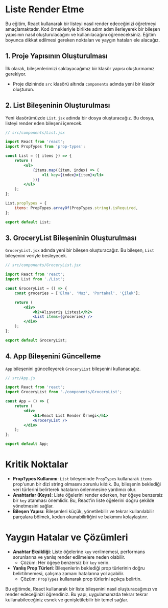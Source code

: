 # Liste Render Etme

Bu eğitim, React kullanarak bir listeyi nasıl render edeceğinizi öğretmeyi amaçlamaktadır. Kod örnekleriyle birlikte adım adım ilerleyerek bir bileşen yapısının nasıl oluşturulacağını ve kullanılacağını öğreneceksiniz. Eğitim boyunca dikkat edilmesi gereken noktaları ve yaygın hataları ele alacağız.

## 1. Proje Yapısının Oluşturulması

İlk olarak, bileşenlerimizi saklayacağımız bir klasör yapısı oluşturmamız gerekiyor.

- Proje dizininde `src` klasörü altında `components` adında yeni bir klasör oluşturun.

## 2. List Bileşeninin Oluşturulması

Yeni klasörümüzde `List.jsx` adında bir dosya oluşturacağız. Bu dosya, listeyi render eden bileşeni içerecek.

```jsx
// src/components/List.jsx

import React from 'react';
import PropTypes from 'prop-types';

const List = ({ items }) => {
    return (
        <ul>
            {items.map((item, index) => (
                <li key={index}>{item}</li>
            ))}
        </ul>
    );
};

List.propTypes = {
    items: PropTypes.arrayOf(PropTypes.string).isRequired,
};

export default List;
```

## 3. GroceryList Bileşeninin Oluşturulması

`GroceryList.jsx` adında yeni bir bileşen oluşturacağız. Bu bileşen, `List` bileşenini veriyle besleyecek.

```jsx
// src/components/GroceryList.jsx

import React from 'react';
import List from './List';

const GroceryList = () => {
    const groceries = ['Elma', 'Muz', 'Portakal', 'Çilek'];

    return (
        <div>
            <h2>Alışveriş Listesi</h2>
            <List items={groceries} />
        </div>
    );
};

export default GroceryList;
```

## 4. App Bileşenini Güncelleme

`App` bileşenini güncelleyerek `GroceryList` bileşenini kullanacağız.

```jsx
// src/App.js

import React from 'react';
import GroceryList from './components/GroceryList';

const App = () => {
    return (
        <div>
            <h1>React List Render Örneği</h1>
            <GroceryList />
        </div>
    );
};

export default App;
```

# Kritik Noktalar

- **PropTypes Kullanımı**: `List` bileşeninde `PropTypes` kullanarak `items` prop'unun bir dizi string olmasını zorunlu kıldık. Bu, bileşenin beklediği veri türlerini belirterek hataların önlenmesine yardımcı olur.
- **Anahtarlar (Keys)**: Liste öğelerini render ederken, her öğeye benzersiz bir `key` atanması önemlidir. Bu, React'in liste öğelerini doğru şekilde yönetmesini sağlar.
- **Bileşen Yapısı**: Bileşenleri küçük, yönetilebilir ve tekrar kullanılabilir parçalara bölmek, kodun okunabilirliğini ve bakımını kolaylaştırır.

# Yaygın Hatalar ve Çözümleri

- **Anahtar Eksikliği**: Liste öğelerine `key` verilmemesi, performans sorunlarına ve yanlış render edilmelere neden olabilir.
  - Çözüm: Her öğeye benzersiz bir `key` verin.
- **Yanlış Prop Türleri**: Bileşenlerin beklediği prop türlerinin doğru belirtilmemesi, çalışma zamanı hatalarına yol açabilir.
  - Çözüm: `PropTypes` kullanarak prop türlerini açıkça belirtin.

Bu eğitimde, React kullanarak bir liste bileşenini nasıl oluşturacağınızı ve render edeceğinizi öğrendiniz. Bu yapı, uygulamanızda tekrar tekrar kullanabileceğiniz esnek ve genişletilebilir bir temel sağlar.